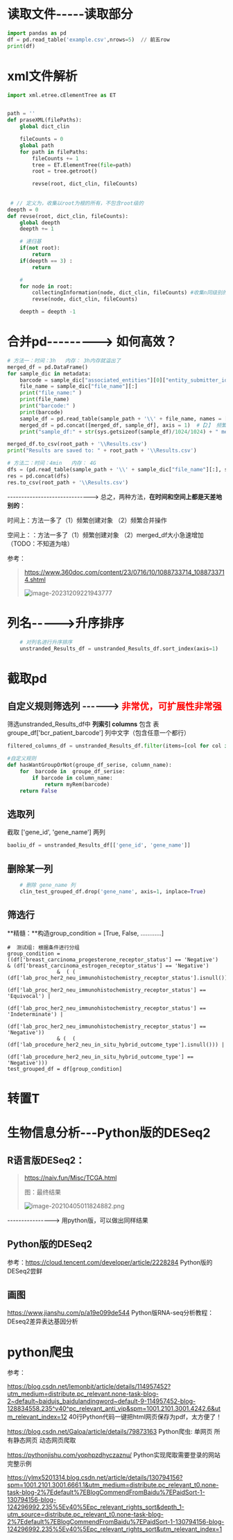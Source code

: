 # 读取文件-----读取部分

```python
import pandas as pd
df = pd.read_table('example.csv',nrows=5)  // 前五row
print(df)
```





# xml文件解析

```python
import xml.etree.cElementTree as ET


path = ''
def praseXML(filePaths):
    global dict_clin

    fileCounts = 0
    global path
    for path in filePaths:
        fileCounts += 1
        tree = ET.ElementTree(file=path)
        root = tree.getroot()

        revse(root, dict_clin, fileCounts)
        
        
 # // 定义为，收集以root为根的所有，不包含root级的
deepth = 0
def revse(root, dict_clin, fileCounts):
    global deepth
    deepth += 1

    # 递归基
    if(not root):
        return
    if(deepth == 3) :
        return

    #
    for node in root:
        collectingInformation(node, dict_clin, fileCounts) #收集n同级别的
        revse(node, dict_clin, fileCounts)

    deepth = deepth -1
```





# 合并pd---------> 如何高效？

```python
# 方法一：时间：3h   内存： 3h内存就溢出了
merged_df = pd.DataFrame()
for sample_dic in metadata:
    barcode = sample_dic["associated_entities"][0]["entity_submitter_id"]
    file_name = sample_dic["file_name"][:]
    print("file_name:" )
    print(file_name)
    print("barcode:" )
    print(barcode)
    sample_df = pd.read_table(sample_path + '\\' + file_name, names = [barcode], skiprows=[0,2,3,4,5]) #【1】频繁创建对象
    merged_df = pd.concat([merged_df, sample_df], axis = 1)  #【2】 频繁合并  【3】merged_df增长速度非常快，不知道为啥？几十个G
    print("sample_df:" + str(sys.getsizeof(sample_df)/1024/1024) + " merged_df:" + str(sys.getsizeof(merged_df)/1024/1024))

merged_df.to_csv(root_path + '\\Results.csv')
print("Results are saved to: " + root_path + '\\Results.csv')
```





```python
# 方法二：时间：4min   内存： 4G
dfs = (pd.read_table(sample_path + '\\' + sample_dic["file_name"][:], skiprows=[0,2,3,4,5]) for sample_dic in metadata)   #【5】 连续读取，不存在 频繁合并 【6】内存上：dfs最大值，就是多个文件字节之和
res = pd.concat(dfs)
res.to_csv(root_path + '\\Results.csv')
```

------------------------------>  总之，两种方法，**在时间和空间上都是天差地别的**：

时间上：方法一多了（1）频繁创建对象  （2）频繁合并操作

空间上：：方法一多了（1）频繁创建对象  （2）merged_df大小急速增加（TODO：不知道为啥）





参考：

> https://www.360doc.com/content/23/0716/10/1088733714_1088733714.shtml
>
> ![image-20231209221943777](python.assets/image-20231209221943777.png)





# 列名----->升序排序

```python
    # 对列名进行升序排序
    unstranded_Results_df = unstranded_Results_df.sort_index(axis=1)
```







# 截取pd



## 自定义规则筛选列 ------>  <font color='red'>非常优，可扩展性非常强</font>

筛选unstranded_Results_df中 **列索引 columns**  包含   表groupe_df['bcr_patient_barcode'] 列中文字（包含任意一个都行）

```python
filtered_columns_df = unstranded_Results_df.filter(items=[col for col in unstranded_Results_df.columns if hasWantGroupOrNot(groupe_df['bcr_patient_barcode'], col)])

#自定义规则
def hasWantGroupOrNot(groupe_df_serise, column_name):
    for  barcode in  groupe_df_serise:
        if barcode in column_name:
            return myRem(barcode)
    return False
```



## 选取列

截取 ['gene_id', 'gene_name']  两列

```python
baoliu_df = unstranded_Results_df[['gene_id', 'gene_name']]
```

## 删除某一列

```python
    # 删除 gene_name 列
    clin_test_grouped_df.drop('gene_name', axis=1, inplace=True)
```

## 筛选行

**精髓：**构造group_condition = [True, False, ............]

```
#  测试组: 根据条件进行分组
group_condition = ((df['breast_carcinoma_progesterone_receptor_status'] == 'Negative')  & (df['breast_carcinoma_estrogen_receptor_status'] == 'Negative')
                &  ( ( (df['lab_proc_her2_neu_immunohistochemistry_receptor_status'].isnull()))|
                 (df['lab_proc_her2_neu_immunohistochemistry_receptor_status'] == 'Equivocal') |
                 (df['lab_proc_her2_neu_immunohistochemistry_receptor_status'] == 'Indeterminate') |
                 (df['lab_proc_her2_neu_immunohistochemistry_receptor_status'] == 'Negative'))
                & (  ( (df['lab_procedure_her2_neu_in_situ_hybrid_outcome_type'].isnull())) |
                   (df['lab_procedure_her2_neu_in_situ_hybrid_outcome_type'] == 'Negative')))
test_grouped_df = df[group_condition]
```





# 转置T	





# 生物信息分析---Python版的DESeq2







## R语言版DESeq2：

> https://naiv.fun/Misc/TCGA.html
>
> 图：最终结果
>
> ![image-20210405011824882.png](python.assets/381906719.png)

----------------> 用python版，可以做出同样结果

## Python版的DESeq2

参考：https://cloud.tencent.com/developer/article/2228284  Python版的DESeq2尝鲜







## 画图

https://www.jianshu.com/p/a19e099de544        Python版RNA-seq分析教程：DEseq2差异表达基因分析







# python爬虫

参考：

https://blog.csdn.net/lemonbit/article/details/114957452?utm_medium=distribute.pc_relevant.none-task-blog-2~default~baidujs_baidulandingword~default-9-114957452-blog-128834558.235^v40^pc_relevant_anti_vip&spm=1001.2101.3001.4242.6&utm_relevant_index=12      40行Python代码一键把html网页保存为pdf，太方便了！

https://blog.csdn.net/Galoa/article/details/79873163  Python爬虫: 单网页 所有静态网页 动态网页爬取



https://pythonjishu.com/yophpzdhyczaznu/  Python实现爬取需要登录的网站完整示例

https://ylmx5201314.blog.csdn.net/article/details/130794156?spm=1001.2101.3001.6661.1&utm_medium=distribute.pc_relevant_t0.none-task-blog-2%7Edefault%7EBlogCommendFromBaidu%7EPaidSort-1-130794156-blog-124296992.235%5Ev40%5Epc_relevant_rights_sort&depth_1-utm_source=distribute.pc_relevant_t0.none-task-blog-2%7Edefault%7EBlogCommendFromBaidu%7EPaidSort-1-130794156-blog-124296992.235%5Ev40%5Epc_relevant_rights_sort&utm_relevant_index=1  





